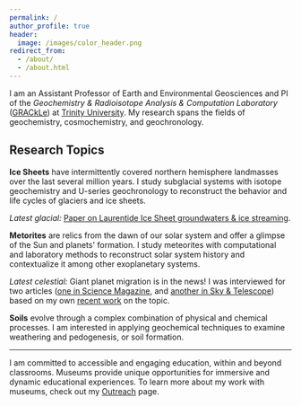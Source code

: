 ```yaml
---
permalink: /
author_profile: true
header:
  image: /images/color_header.png
redirect_from: 
  - /about/
  - /about.html
---
```

I am an Assistant Professor of Earth and Environmental Geosciences and PI of the <em>Geochemistry & Radioisotope Analysis & Computation Laboratory</em> ([GRACkLe](https://grackletu.github.io)) at [Trinity University](https://www.trinity.edu/academics/departments/geosciences). My research spans the fields of geochemistry, cosmochemistry, and geochronology. 

## Research Topics

**Ice Sheets** have intermittently covered northern hemisphere landmasses over the last several million years. I study subglacial systems with isotope geochemistry and U-series geochronology to reconstruct the behavior and life cycles of glaciers and ice sheets.

<em>Latest glacial:</em> [Paper on Laurentide Ice Sheet groundwaters & ice streaming](https://www.science.org/doi/10.1126/sciadv.abp9329).

**Metorites** are relics from the dawn of our solar system and offer a glimpse of the Sun and planets' formation. I study meteorites with computational and laboratory methods to reconstruct solar system history and contextualize it among other exoplanetary systems.

<em>Latest celestial:</em> Giant planet migration is in the news! I was interviewed for two articles ([one in Science Magazine](https://www.science.org/content/article/giant-planets-ran-amok-soon-after-solar-system-s-birth), and [another in Sky & Telescope](https://skyandtelescope.org/astronomy-news/meteorites-tighten-timeline-for-giant-planets-movement-through-the-solar-system/)) based on my own [recent work](https://arxiv.org/abs/2309.10906) on the topic.

**Soils** evolve through a complex combination of physical and chemical processes. I am interested in applying geochemical techniques to examine weathering and pedogenesis, or soil formation.

---
I am committed to accessible and engaging education, within and beyond classrooms. Museums provide unique opportunities for immersive and dynamic educational experiences. To learn more about my work with museums, check out my [Outreach](outreach.md) page. 


